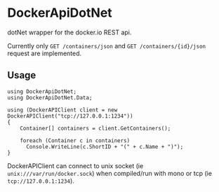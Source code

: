 DockerApiDotNet
===============

dotNet wrapper for the docker.io REST api.

Currently only `GET /containers/json` and `GET /containers/{id}/json` request are implemented.

## Usage

```
using DockerApiDotNet;
using DockerApiDotNet.Data;

using (DockerAPIClient client = new DockerAPIClient("tcp://127.0.0.1:1234"))
{
	Container[] containers = client.GetContainers();
	
	foreach (Container c in containers)
	  Console.WriteLine(c.ShortID + "(" + c.Name + ")");
}
```

DockerAPIClient can connect to unix socket (ie `unix:///var/run/docker.sock`) when compiled/run with mono or tcp (ie `tcp://127.0.0.1:1234`).

